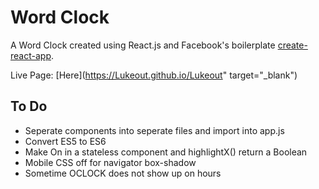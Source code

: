 # Word Clock

A Word Clock created using React.js and Facebook's boilerplate [create-react-app](https://github.com/facebookincubator/create-react-app).

Live Page: [Here](https://Lukeout.github.io/Lukeout" target="_blank")

## To Do

* Seperate components into seperate files and import into app.js
* Convert ES5 to ES6
* Make On in <Text /> a stateless component and highlightX() return a Boolean
* Mobile CSS off for navigator box-shadow
* Sometime OCLOCK does not show up on hours